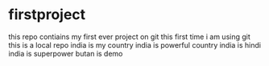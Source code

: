 # firstproject
this repo contiains  my first ever project on git
this first time i am using git
this is a local repo
india is my country
india is powerful country
india is hindi 
india is superpower
butan is demo

